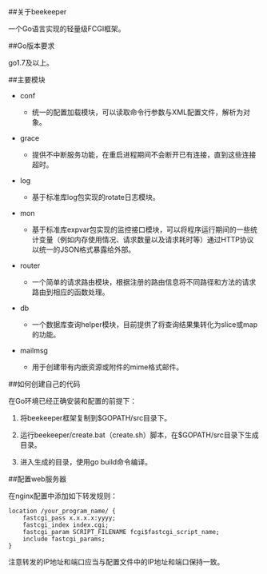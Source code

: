 ##关于beekeeper

一个Go语言实现的轻量级FCGI框架。

##Go版本要求

go1.7及以上。

##主要模块

* conf
	*  统一的配置加载模块，可以读取命令行参数与XML配置文件，解析为对象。
	
* grace
	*  提供不中断服务功能，在重启进程期间不会断开已有连接，直到这些连接超时。
	
* log
	*  基于标准库log包实现的rotate日志模块。

* mon
	*  基于标准库expvar包实现的监控接口模块，可以将程序运行期间的一些统计变量（例如内存使用情况、请求数量以及请求耗时等）通过HTTP协议以统一的JSON格式暴露给外部。

* router
	*  一个简单的请求路由模块，根据注册的路由信息将不同路径和方法的请求路由到相应的函数处理。

* db
	*  一个数据库查询helper模块，目前提供了将查询结果集转化为slice或map的功能。
	
* mailmsg
	*  用于创建带有内嵌资源或附件的mime格式邮件。

##如何创建自己的代码

在Go环境已经正确安装和配置的前提下：

1. 将beekeeper框架复制到$GOPATH/src目录下。

2. 运行beekeeper/create.bat（create.sh）脚本，在$GOPATH/src目录下生成目录。

3. 进入生成的目录，使用go build命令编译。

##配置web服务器

在nginx配置中添加如下转发规则：

```nginx
location /your_program_name/ {
	fastcgi_pass x.x.x.x:yyyy;
	fastcgi_index index.cgi;
	fastcgi_param SCRIPT_FILENAME fcgi$fastcgi_script_name;
	include fastcgi_params;
}
```

注意转发的IP地址和端口应当与配置文件中的IP地址和端口保持一致。